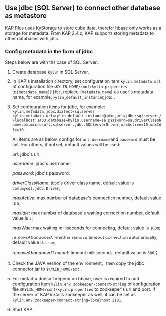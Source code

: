 ## Use jdbc (SQL Server) to connect other database as metastore

KAP Plus uses KyStorage to store cube data, therefor hbase only works as a storage for metadata. From KAP 2.4.x, KAP supports storing metadata to other databases with jdbc.

### Config metadata in the form of jdbc

Steps below are with the case of SQL Server:

1. Create database  `kylin` in SQL Server.

2. In KAP's installation directory, set configuration item `kylin.metadata.url` of configuration file `$KYLIN_HOME/conf/kylin.properties`  to`{metadata_name}@jdbc`,
   replace `{metadata_name}` as user's metadata name, for example,  `kylin_default_instance@jdbc` .

3. Set configuration items for jdbc, for example: `kylin.metadata.jdbc.dialect=sqlserver` `kylin.metadata.url=kylin_default_instance@jdbc,url=jdbc:sqlserver://localhost:1433;database=kylin,username=sa,password=sa,driverClassName=com.microsoft.sqlserver.jdbc.SQLServerDriver,maxActive=10,maxIdle=10` .

    All items are as below, configs for `url`, `username` and `password` must be set. For others, if not set, default values will be used:

    *url*: jdbc's url;

    *username*: jdbc's username;

    *password*: jdbc's password;

    *driverClassName*: jdbc's driver class name, default value is `com.mysql.jdbc.Driver`;

    *maxActive*: max number of database's connection number, default value is `5`;

    *maxIdle*: max number of database's waiting connection number, default value is `5`;

    *maxWait*: max waiting milliseconds for connecting, default value is `1000`;

    *removeAbandoned*: whether remove timeout connection automatically, default value is `true`;

    *removeAbandonedTimeout*: timeout milliseconds, default value is `300`；

4. Check the JAVA version of the environment，then copy the jdbc connector jar to `$KYLIN_HOME/ext` .

5. For metadta doesn't depend on hbase, user is required to add configuration item `kylin.env.zookeeper-connect-string` of configuration file `$KYLIN_HOME/conf/kylin.properties` to zookeeper's url and port. If the server of KAP installs zookeeper as well, it can be set as `kylin.env.zookeeper-connect-string=localhost:2181` .

6. Start KAP.

